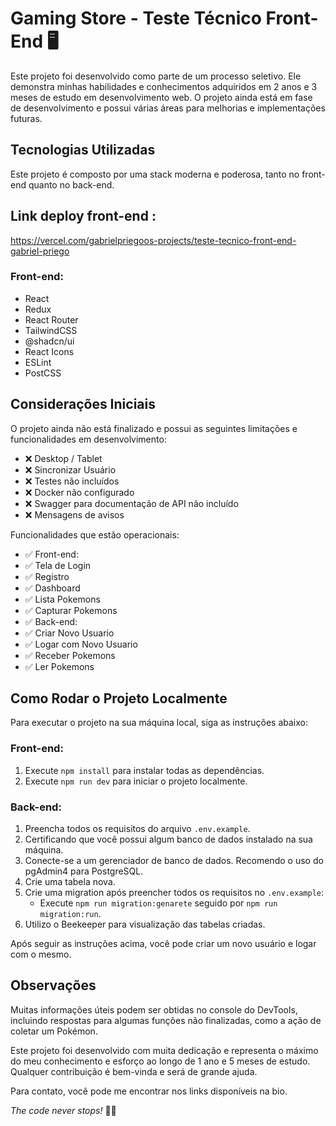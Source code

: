# Gaming Store - Teste Técnico Front-End 🖥️

Este projeto foi desenvolvido como parte de um processo seletivo. Ele demonstra minhas habilidades e conhecimentos adquiridos em 2 anos e 3 meses de estudo em desenvolvimento web. O projeto ainda está em fase de desenvolvimento e possui várias áreas para melhorias e implementações futuras.

## Tecnologias Utilizadas

Este projeto é composto por uma stack moderna e poderosa, tanto no front-end quanto no back-end.

## Link deploy front-end :
https://vercel.com/gabrielpriegoos-projects/teste-tecnico-front-end-gabriel-priego

### Front-end:

- React
- Redux
- React Router
- TailwindCSS
- @shadcn/ui
- React Icons
- ESLint
- PostCSS

## Considerações Iniciais

O projeto ainda não está finalizado e possui as seguintes limitações e funcionalidades em desenvolvimento:

- ❌ Desktop / Tablet
- ❌ Sincronizar Usuário 
- ❌ Testes não incluídos
- ❌ Docker não configurado
- ❌ Swagger para documentação de API não incluído
- ❌ Mensagens de avisos

Funcionalidades que estão operacionais:

- ✅ Front-end:
- ✅ Tela de Login
- ✅ Registro
- ✅ Dashboard
- ✅ Lista Pokemons
- ✅ Capturar Pokemons
- ✅ Back-end:
- ✅ Criar Novo Usuario
- ✅ Logar com Novo Usuario
- ✅ Receber Pokemons
- ✅ Ler Pokemons

## Como Rodar o Projeto Localmente

Para executar o projeto na sua máquina local, siga as instruções abaixo:

### Front-end:

1. Execute `npm install` para instalar todas as dependências.
2. Execute `npm run dev` para iniciar o projeto localmente.

### Back-end:

1. Preencha todos os requisitos do arquivo `.env.example`.
2. Certificando que você possui algum banco de dados instalado na sua máquina.
3. Conecte-se a um gerenciador de banco de dados. Recomendo o uso do pgAdmin4 para PostgreSQL.
4. Crie uma tabela nova.
5. Crie uma migration após preencher todos os requisitos no `.env.example`:
   - Execute `npm run migration:genarete` seguido por `npm run migration:run`.
6. Utilizo o Beekeeper para visualização das tabelas criadas.

Após seguir as instruções acima, você pode criar um novo usuário e logar com o mesmo.

## Observações

Muitas informações úteis podem ser obtidas no console do DevTools, incluindo respostas para algumas funções não finalizadas, como a ação de coletar um Pokémon.

Este projeto foi desenvolvido com muita dedicação e representa o máximo do meu conhecimento e esforço ao longo de 1 ano e 5 meses de estudo. Qualquer contribuição é bem-vinda e será de grande ajuda.

Para contato, você pode me encontrar nos links disponíveis na bio.

*The code never stops!* 👨‍💻
